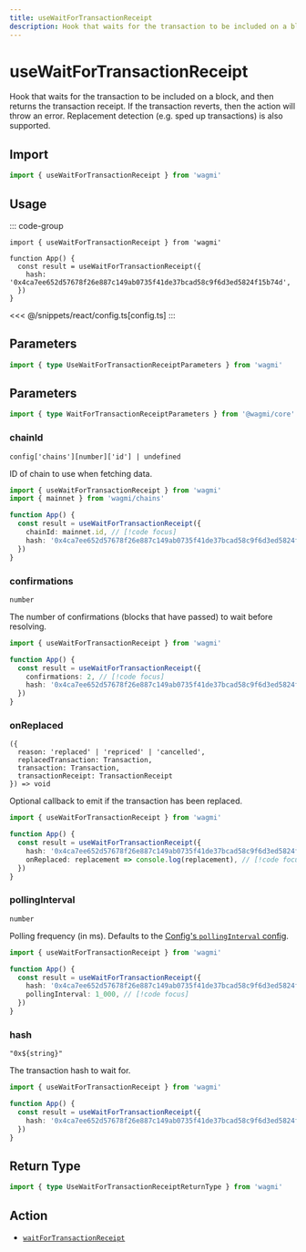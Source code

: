 ```yaml
---
title: useWaitForTransactionReceipt
description: Hook that waits for the transaction to be included on a block, and then returns the transaction receipt. If the transaction reverts, then the action will throw an error. Replacement detection (e.g. sped up transactions) is also supported.
---
```


# useWaitForTransactionReceipt

Hook that waits for the transaction to be included on a block, and then returns the transaction receipt. If the transaction reverts, then the action will throw an error. Replacement detection (e.g. sped up transactions) is also supported.

## Import

```ts
import { useWaitForTransactionReceipt } from 'wagmi'
```

## Usage

::: code-group
```tsx [index.tsx]
import { useWaitForTransactionReceipt } from 'wagmi'

function App() {
  const result = useWaitForTransactionReceipt({
    hash: '0x4ca7ee652d57678f26e887c149ab0735f41de37bcad58c9f6d3ed5824f15b74d',
  })
}
```
<<< @/snippets/react/config.ts[config.ts]
:::

## Parameters

```ts
import { type UseWaitForTransactionReceiptParameters } from 'wagmi'
```

## Parameters

```ts
import { type WaitForTransactionReceiptParameters } from '@wagmi/core'
```

### chainId

`config['chains'][number]['id'] | undefined`

ID of chain to use when fetching data.

```ts [index.ts]
import { useWaitForTransactionReceipt } from 'wagmi'
import { mainnet } from 'wagmi/chains'

function App() {
  const result = useWaitForTransactionReceipt({
    chainId: mainnet.id, // [!code focus]
    hash: '0x4ca7ee652d57678f26e887c149ab0735f41de37bcad58c9f6d3ed5824f15b74d',
  })
}
```

### confirmations

`number`

The number of confirmations (blocks that have passed) to wait before resolving.

```ts [index.ts]
import { useWaitForTransactionReceipt } from 'wagmi'

function App() {
  const result = useWaitForTransactionReceipt({
    confirmations: 2, // [!code focus]
    hash: '0x4ca7ee652d57678f26e887c149ab0735f41de37bcad58c9f6d3ed5824f15b74d',
  })
}
```

### onReplaced

```
({ 
  reason: 'replaced' | 'repriced' | 'cancelled', 
  replacedTransaction: Transaction, 
  transaction: Transaction, 
  transactionReceipt: TransactionReceipt 
}) => void
```

Optional callback to emit if the transaction has been replaced.

```ts [index.ts]
import { useWaitForTransactionReceipt } from 'wagmi'

function App() {
  const result = useWaitForTransactionReceipt({
    hash: '0x4ca7ee652d57678f26e887c149ab0735f41de37bcad58c9f6d3ed5824f15b74d',
    onReplaced: replacement => console.log(replacement), // [!code focus]
  })
}
```

### pollingInterval

`number`

Polling frequency (in ms). Defaults to the [Config's `pollingInterval` config](/react/api/createConfig#pollinginterval).

```ts [index.ts]
import { useWaitForTransactionReceipt } from 'wagmi'

function App() {
  const result = useWaitForTransactionReceipt({
    hash: '0x4ca7ee652d57678f26e887c149ab0735f41de37bcad58c9f6d3ed5824f15b74d',
    pollingInterval: 1_000, // [!code focus]
  })
}
```

### hash

`"0x${string}"`

The transaction hash to wait for.

```ts [index.ts]
import { useWaitForTransactionReceipt } from 'wagmi'

function App() {
  const result = useWaitForTransactionReceipt({
    hash: '0x4ca7ee652d57678f26e887c149ab0735f41de37bcad58c9f6d3ed5824f15b74d', // [!code focus]
  })
}
```

<!--@include: @shared/query-options.md-->

## Return Type

```ts
import { type UseWaitForTransactionReceiptReturnType } from 'wagmi'
```

## Action

- [`waitForTransactionReceipt`](/core/api/actions/waitForTransactionReceipt)
